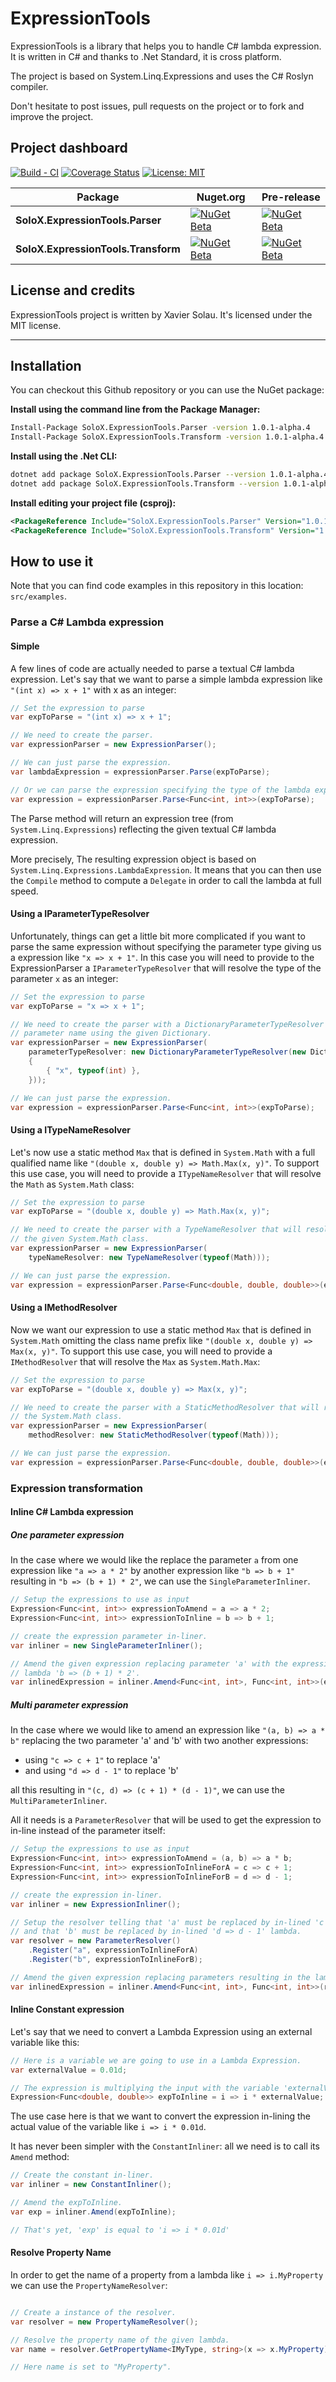 # ExpressionTools

ExpressionTools is a library that helps you to handle C# lambda expression.
It is written in C# and thanks to .Net Standard, it is cross platform.

The project is based on System.Linq.Expressions and uses the C# Roslyn compiler.

Don't hesitate to post issues, pull requests on the project or to fork and improve the project.

## Project dashboard

[![Build - CI](https://github.com/xaviersolau/ExpressionTools/actions/workflows/build-ci.yml/badge.svg)](https://github.com/xaviersolau/ExpressionTools/actions/workflows/build-ci.yml)
[![Coverage Status](https://coveralls.io/repos/github/xaviersolau/ExpressionTools/badge.svg?branch=master)](https://coveralls.io/github/xaviersolau/ExpressionTools?branch=master)
[![License: MIT](https://img.shields.io/badge/License-MIT-blue.svg)](LICENSE)

| Package                                    | Nuget.org | Pre-release |
|--------------------------------------------|-----------|-------------|
|**SoloX.ExpressionTools.Parser**            |[![NuGet Beta](https://img.shields.io/nuget/v/SoloX.ExpressionTools.Parser.svg)](https://www.nuget.org/packages/SoloX.ExpressionTools.Parser)|[![NuGet Beta](https://img.shields.io/nuget/vpre/SoloX.ExpressionTools.Parser.svg)](https://www.nuget.org/packages/SoloX.ExpressionTools.Parser)|
|**SoloX.ExpressionTools.Transform**         |[![NuGet Beta](https://img.shields.io/nuget/v/SoloX.ExpressionTools.Transform.svg)](https://www.nuget.org/packages/SoloX.ExpressionTools.Transform)|[![NuGet Beta](https://img.shields.io/nuget/vpre/SoloX.ExpressionTools.Transform.svg)](https://www.nuget.org/packages/SoloX.ExpressionTools.Transform)|


## License and credits

ExpressionTools project is written by Xavier Solau. It's licensed under the MIT license.

 * * *

## Installation

You can checkout this Github repository or you can use the NuGet package:

**Install using the command line from the Package Manager:**
```bash
Install-Package SoloX.ExpressionTools.Parser -version 1.0.1-alpha.4
Install-Package SoloX.ExpressionTools.Transform -version 1.0.1-alpha.4
```

**Install using the .Net CLI:**
```bash
dotnet add package SoloX.ExpressionTools.Parser --version 1.0.1-alpha.4
dotnet add package SoloX.ExpressionTools.Transform --version 1.0.1-alpha.4
```

**Install editing your project file (csproj):**
```xml
<PackageReference Include="SoloX.ExpressionTools.Parser" Version="1.0.1-alpha.4" />
<PackageReference Include="SoloX.ExpressionTools.Transform" Version="1.0.1-alpha.4" />
```

## How to use it

Note that you can find code examples in this repository in this location: `src/examples`.

### Parse a C# Lambda expression

#### Simple

A few lines of code are actually needed to parse a textual C# lambda expression.
Let's say that we want to parse a simple lambda expression like `"(int x) => x + 1"` with x as an integer:

```csharp
// Set the expression to parse
var expToParse = "(int x) => x + 1";

// We need to create the parser.
var expressionParser = new ExpressionParser();

// We can just parse the expression.
var lambdaExpression = expressionParser.Parse(expToParse);

// Or we can parse the expression specifying the type of the lambda expression.
var expression = expressionParser.Parse<Func<int, int>>(expToParse);
```

The Parse method will return an expression tree (from `System.Linq.Expressions`) reflecting the given textual
C# lambda expression.

More precisely, The resulting expression object is based on `System.Linq.Expressions.LambdaExpression`.
It means that you can then use the `Compile` method to compute a `Delegate` in order to call the lambda at full speed.

#### Using a IParameterTypeResolver

Unfortunately, things can get a little bit more complicated if you want to parse the same expression without
specifying the parameter type giving us a expression like `"x => x + 1"`.
In this case you will need to provide to the ExpressionParser a `IParameterTypeResolver` that will resolve
the type of the parameter `x` as an integer:

```csharp
// Set the expression to parse
var expToParse = "x => x + 1";

// We need to create the parser with a DictionaryParameterTypeResolver that will resolve the
// parameter name using the given Dictionary.
var expressionParser = new ExpressionParser(
    parameterTypeResolver: new DictionaryParameterTypeResolver(new Dictionary<string, Type>()
    {
        { "x", typeof(int) },
    }));

// We can just parse the expression.
var expression = expressionParser.Parse<Func<int, int>>(expToParse);
```

#### Using a ITypeNameResolver

Let's now use a static method `Max` that is defined in `System.Math` with a full qualified name like
`"(double x, double y) => Math.Max(x, y)"`.
To support this use case, you will need to provide a `ITypeNameResolver` that will resolve the `Math` as `System.Math` class:

```csharp
// Set the expression to parse
var expToParse = "(double x, double y) => Math.Max(x, y)";

// We need to create the parser with a TypeNameResolver that will resolve type name with
// the given System.Math class.
var expressionParser = new ExpressionParser(
    typeNameResolver: new TypeNameResolver(typeof(Math)));

// We can just parse the expression.
var expression = expressionParser.Parse<Func<double, double, double>>(expToParse);
```

#### Using a IMethodResolver

Now we want our expression to use a static method `Max` that is defined in `System.Math` omitting the class name prefix like
`"(double x, double y) => Max(x, y)"`.
To support this use case, you will need to provide a `IMethodResolver` that will resolve the `Max` as `System.Math.Max`:

```csharp
// Set the expression to parse
var expToParse = "(double x, double y) => Max(x, y)";

// We need to create the parser with a StaticMethodResolver that will resolve methods with
// the System.Math class.
var expressionParser = new ExpressionParser(
    methodResolver: new StaticMethodResolver(typeof(Math)));

// We can just parse the expression.
var expression = expressionParser.Parse<Func<double, double, double>>(expToParse);
```

### Expression transformation

#### Inline C# Lambda expression

##### One parameter expression

In the case where we would like the replace the parameter `a` from one expression like `"a => a * 2"` by another
expression like `"b => b + 1"` resulting in `"b => (b + 1) * 2"`, we can use the `SingleParameterInliner`.

```csharp
// Setup the expressions to use as input
Expression<Func<int, int>> expressionToAmend = a => a * 2;
Expression<Func<int, int>> expressionToInline = b => b + 1;

// create the expression parameter in-liner.
var inliner = new SingleParameterInliner();

// Amend the given expression replacing parameter 'a' with the expression to in-line resulting in the
// lambda 'b => (b + 1) * 2'.
var inlinedExpression = inliner.Amend<Func<int, int>, Func<int, int>>(expressionToInline, expressionToAmend);
```

##### Multi parameter expression

In the case where we would like to amend an expression like `"(a, b) => a * b"` replacing the two parameter 'a' and 'b'
with two another expressions:

* using `"c => c + 1"` to replace 'a'
* and using `"d => d - 1"` to replace 'b'

all this resulting in `"(c, d) => (c + 1) * (d - 1)"`, we can use the `MultiParameterInliner`.

All it needs is a `ParameterResolver` that will be used to get the expression to in-line instead of the parameter itself:

```csharp
// Setup the expressions to use as input
Expression<Func<int, int>> expressionToAmend = (a, b) => a * b;
Expression<Func<int, int>> expressionToInlineForA = c => c + 1;
Expression<Func<int, int>> expressionToInlineForB = d => d - 1;

// create the expression in-liner.
var inliner = new ExpressionInliner();

// Setup the resolver telling that 'a' must be replaced by in-lined 'c => c + 1' lambda
// and that 'b' must be replaced by in-lined 'd => d - 1' lambda.
var resolver = new ParameterResolver()
    .Register("a", expressionToInlineForA)
    .Register("b", expressionToInlineForB);

// Amend the given expression replacing parameters resulting in the lambda '(c, d) => (c + 1) * (d - 1)'.
var inlinedExpression = inliner.Amend<Func<int, int>, Func<int, int>>(resolver, expressionToAmend);
```

#### Inline Constant expression

Let's say that we need to convert a Lambda Expression using an external variable like this:

```csharp
// Here is a variable we are going to use in a Lambda Expression.
var externalValue = 0.01d;

// The expression is multiplying the input with the variable 'externalValue'.
Expression<Func<double, double>> expToInline = i => i * externalValue;
```

The use case here is that we want to convert the expression in-lining the actual value of the variable like
 `i => i * 0.01d`.

It has never been simpler with the `ConstantInliner`: all we need is to call its `Amend` method:

```csharp
// Create the constant in-liner.
var inliner = new ConstantInliner();

// Amend the expToInline.
var exp = inliner.Amend(expToInline);

// That's yet, 'exp' is equal to 'i => i * 0.01d'
```

#### Resolve Property Name

In order to get the name of a property from a lambda like `i => i.MyProperty` we can use the `PropertyNameResolver`:

```csharp

// Create a instance of the resolver.
var resolver = new PropertyNameResolver();

// Resolve the property name of the given lambda.
var name = resolver.GetPropertyName<IMyType, string>(x => x.MyProperty);

// Here name is set to "MyProperty".

```
